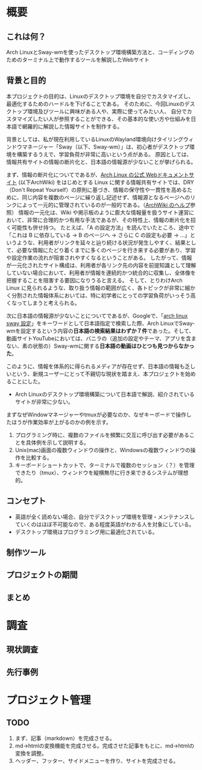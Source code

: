 # 概要
## これは何？
Arch LinuxとSway-wmを使ったデスクトップ環境構築方法と、コーディングのためのターミナル上で動作するツールを解説したWebサイト

## 背景と目的
本プロジェクトの目的は、Linuxのデスクトップ環境を自分でカスタマイズし、最適化するためのハードルを下げることである。
そのために、今回Linuxのデスクトップ環境及びツールに興味がある人や、実際に使ってみたい人、 自分でカスタマイズしたい人が参照することができる、その基本的な使い方や仕組みを日本語で網羅的に解説した情報サイトを制作する。

背景としては、私が現在利用しているLinuxのWayland環境向けタイリングウィンドウマネージャー「Sway（以下、Sway-wm）」は、初心者がデスクトップ環境を構築するうえで、学習負荷が非常に高いという点がある。
原因としては、情報共有サイトの情報の断片化と、日本語の情報源が少ないことが挙げられる。

まず、情報の断片化についてであるが、[Arch Linux の公式 Webドキュメントサイト](https://wiki.archlinux.jp/index.php/%E3%83%A1%E3%82%A4%E3%83%B3%E3%83%9A%E3%83%BC%E3%82%B8) (以下ArchWiki) をはじめとする Linux に関する情報共有サイトでは、DRY（Don't Repeat Yourself）の原則に基づき、情報の保守性や一貫性を高めるために、同じ内容を複数のページに繰り返し記述せず、情報源となるページへのリンクによって一元的に管理されているのが一般的である。（[ArchWiki のヘルプ](https://wiki.archlinux.jp/index.php/%E3%83%98%E3%83%AB%E3%83%97:%E8%AA%AD%E3%81%BF%E6%96%B9)参照）
情報の一元化は、Wiki や掲示板のように膨大な情報量を扱うサイト運営において、非常に合理的かつ有用な手法であるが、その特性上、情報の断片化を招く可能性も併せ持つ。
たとえば、「A の設定方法」を読んでいたところ、途中で「これは B に依存している → B のページへ → さらに C の設定も必要 → ...」というような、利用者がリンクを延々と辿り続ける状況が発生しやすく、結果として、必要な情報にたどり着くまでに多くのページを行き来する必要があり、学習や設定作業の流れが阻害されやすくなるということがある。
したがって、情報が一元化されたサイト構成は、利用者が各リンク先の内容を前提知識として理解していない場合において、利用者が情報を連続的かつ統合的に収集し、全体像を把握することを阻害する要因になりうると言える。
そして、とりわけArch Linux に見られるような、取り扱う情報の範囲が広く、各トピックが非常に細かく分割された情報体系においては、特に初学者にとっての学習負荷がいっそう高くなってしまうと考えられる。

次に日本語の情報源が少ないことについてであるが、Googleで、「[arch linux sway 設定](https://www.google.com/search?q=arch+linux+sway+%E8%A8%AD%E5%AE%9A+lang:ja&sca_esv=7eb4e2a0b2f23aa4&ei=hMj1Z5SBNI-i1e8PitvP8A4&start=0&sa=N&sstk=Af40H4VPfnHORqTFLjMOBOI1v6cOk-fFXr1NiaRSGkkltz4QZdGbzUi6dxA7cc1xb24-eTcwFkaIjxq2r652fs7ZJ-PpfK4-VtWeRy7sXK7svPKXVMMbBfg7lbRWOg_zSV5I&ved=2ahUKEwiU07TX4cmMAxUPUfUHHYrtE-44ChDy0wN6BAgHEAQ&biw=2392&bih=1221&dpr=1)」をキーワードとして日本語指定で検索した際、Arch LinuxでSway-wmを設定するという内容の**日本語の検索結果はわずか７件**であった。そして、動画サイトYouTubeにおいては、バニラの（追加の設定やテーマ、アプリを含まない、素の状態の）Sway-wmに関する**日本語の動画はひとつも見つからなかった**。

このように、情報を体系的に得られるメディアが存在せず、日本語の情報も乏しいという、新規ユーザーにとって不親切な現状を踏まえ、本プロジェクトを始めることにした。


- Arch Linuxのデスクトップ環境構築について日本語で解説、紹介されているサイトが非常に少ない。


まずなぜWindowマネージャーやtmuxが必要なのか、なぜキーボードで操作したほうが作業効率が上がるのかの例を示す。

1. プログラミング時に、複数のファイルを頻繁に交互に呼び出す必要があることを具体例を示して説明する。
2. Unix(mac)画面の複数ウィンドウの操作と、Windowsの複数ウィンドウの操作を比較する。
3. キーボードショートカットで、ターミナルで複数のセッション（？）を管理できたり（tmux）、ウィンドウを縦横無尽に行き来できるシステムが理想的。

## コンセプト
- 英語が全く読めない場合、自分でデスクトップ環境を管理・メンテナンスしていくのはほぼ不可能なので、ある程度英語がわかる人を対象にしている。
- デスクトップ環境はプログラミング用に最適化されている。

## 制作ツール

## プロジェクトの期間

## まとめ

# 調査
## 現状調査

## 先行事例

# プロジェクト管理
## TODO

1. まず、記事（markdown）を完成させる。
2. md->htmlの変換機能を完成させる。完成させた記事をもとに、md->htmlの変換を調整。
3. ヘッダー、フッター、サイドメニューを作り、サイトを完成させる。
